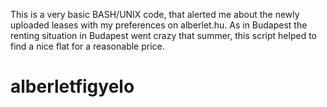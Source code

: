 This is a very basic BASH/UNIX code, that alerted me about the newly uploaded leases with my preferences on alberlet.hu.
As in Budapest the renting situation in Budapest went crazy that summer, this script helped to find a nice flat for a reasonable price.


# alberletfigyelo
